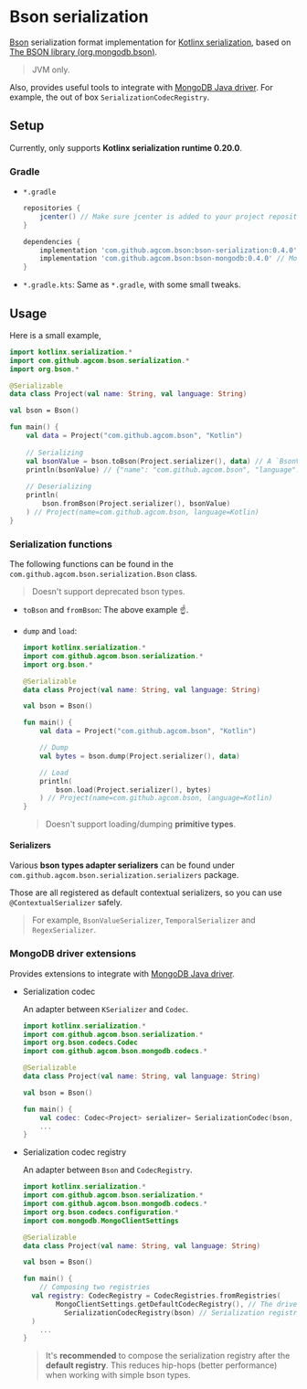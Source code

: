 # Bson serialization

[Bson](http://bsonspec.org/) serialization format implementation for [Kotlinx serialization](https://github.com/Kotlin/kotlinx.serialization), based on [The BSON library (org.mongodb.bson)](https://mvnrepository.com/artifact/org.mongodb/bson).

> JVM only.

Also, provides useful tools to integrate with [MongoDB Java driver](https://mongodb.github.io/mongo-java-driver/). For example, the out of box `SerializationCodecRegistry`.

## Setup

Currently, only supports **Kotlinx serialization runtime 0.20.0**.

### Gradle

- `*.gradle`

  ```groovy
  repositories {
      jcenter() // Make sure jcenter is added to your project repositories
  }
  
  dependencies {
      implementation 'com.github.agcom.bson:bson-serialization:0.4.0' // The bson serialization library
      implementation 'com.github.agcom.bson:bson-mongodb:0.4.0' // MongoDB driver extensions
  }
  ```

- `*.gradle.kts`: Same as `*.gradle`, with some small tweaks.

## Usage

Here is a small example,

```kotlin
import kotlinx.serialization.*
import com.github.agcom.bson.serialization.*
import org.bson.*

@Serializable
data class Project(val name: String, val language: String)

val bson = Bson()

fun main() {
    val data = Project("com.github.agcom.bson", "Kotlin")
    
    // Serializing
    val bsonValue = bson.toBson(Project.serializer(), data) // A `BsonValue` child, in this case a `BsonDocument`
    println(bsonValue) // {"name": "com.github.agcom.bson", "language": "Kotlin"}
    
    // Deserializing
    println(
        bson.fromBson(Project.serializer(), bsonValue)
    ) // Project(name=com.github.agcom.bson, language=Kotlin)
}
```

### Serialization functions

The following functions can be found in the `com.github.agcom.bson.serialization.Bson` class.

> Doesn't support deprecated bson types.

- `toBson` and `fromBson`: The above example :point_up:.

- `dump` and `load`:

  ```kotlin
  import kotlinx.serialization.*
  import com.github.agcom.bson.serialization.*
  import org.bson.*
  
  @Serializable
  data class Project(val name: String, val language: String)
  
  val bson = Bson()
  
  fun main() {
      val data = Project("com.github.agcom.bson", "Kotlin")
  
      // Dump
      val bytes = bson.dump(Project.serializer(), data)
  
      // Load
      println(
          bson.load(Project.serializer(), bytes)
      ) // Project(name=com.github.agcom.bson, language=Kotlin)
  }
  ```

  > Doesn't support loading/dumping **primitive types**.

#### Serializers

Various **bson types adapter serializers** can be found under `com.github.agcom.bson.serialization.serializers` package.

Those are all registered as default contextual serializers, so you can use `@ContextualSerializer` safely.

> For example, `BsonValueSerializer`, `TemporalSerializer` and `RegexSerializer`.

### MongoDB driver extensions

Provides extensions to integrate with [MongoDB Java driver](https://mongodb.github.io/mongo-java-driver/).

- Serialization codec

	An adapter between `KSerializer` and `Codec`.

	```kotlin
	import kotlinx.serialization.*
	import com.github.agcom.bson.serialization.*
	import org.bson.codecs.Codec
	import com.github.agcom.bson.mongodb.codecs.*
	
	@Serializable
	data class Project(val name: String, val language: String)
	
	val bson = Bson()
	
	fun main() {
	    val codec: Codec<Project> serializer= SerializationCodec(bson, Project.serializer()) // Look here
	    ...
	}
	```

- Serialization codec registry

  An adapter between `Bson` and `CodecRegistry`.

  ```kotlin
  import kotlinx.serialization.*
  import com.github.agcom.bson.serialization.*
  import com.github.agcom.bson.mongodb.codecs.*
  import org.bson.codecs.configuration.*
  import com.mongodb.MongoClientSettings
  
  @Serializable
  data class Project(val name: String, val language: String)
  
  val bson = Bson()
  
  fun main() {
      // Composing two registries
  	val registry: CodecRegistry = CodecRegistries.fromRegistries(
          MongoClientSettings.getDefaultCodecRegistry(), // The driver's default codec registry
			SerializationCodecRegistry(bson) // Serialization registry
  	)
      ...
  }
  ```
  
  > It's **recommended** to compose the serialization registry after the **default registry**. This reduces hip-hops (better performance) when working with simple bson types.
  >
